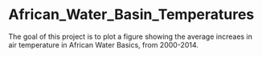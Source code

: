 # African_Water_Basin_Temperatures

The goal of this project is to plot a figure showing the average increaes in air temperature in African Water Basics, from 2000-2014. 

